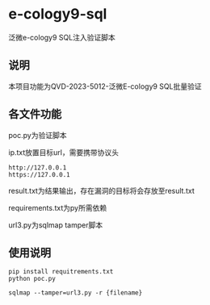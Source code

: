# e-cology9-sql
泛微e-cology9 SQL注入验证脚本
## 说明

本项目功能为QVD-2023-5012-泛微E-cology9 SQL批量验证

## 各文件功能

poc.py为验证脚本

ip.txt放置目标url，需要携带协议头

```
http://127.0.0.1
https://127.0.0.1
```

result.txt为结果输出，存在漏洞的目标将会存放至result.txt

requirements.txt为py所需依赖

url3.py为sqlmap tamper脚本

## 使用说明

```
pip install requitrements.txt
python poc.py
```

```
sqlmap --tamper=url3.py -r {filename}
```


